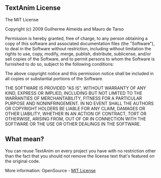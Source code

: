 ## TextAnim License ##

The MIT License

Copyright (c) 2009 Guilherme Almeida and Mauro de Tarso

Permission is hereby granted, free of charge, to any person obtaining a copy
of this software and associated documentation files (the "Software"), to deal
in the Software without restriction, including without limitation the rights
to use, copy, modify, merge, publish, distribute, sublicense, and/or sell
copies of the Software, and to permit persons to whom the Software is
furnished to do so, subject to the following conditions:

The above copyright notice and this permission notice shall be included in
all copies or substantial portions of the Software.

THE SOFTWARE IS PROVIDED "AS IS", WITHOUT WARRANTY OF ANY KIND, EXPRESS OR
IMPLIED, INCLUDING BUT NOT LIMITED TO THE WARRANTIES OF MERCHANTABILITY,
FITNESS FOR A PARTICULAR PURPOSE AND NONINFRINGEMENT. IN NO EVENT SHALL THE
AUTHORS OR COPYRIGHT HOLDERS BE LIABLE FOR ANY CLAIM, DAMAGES OR OTHER
LIABILITY, WHETHER IN AN ACTION OF CONTRACT, TORT OR OTHERWISE, ARISING FROM,
OUT OF OR IN CONNECTION WITH THE SOFTWARE OR THE USE OR OTHER DEALINGS IN
THE SOFTWARE.


## What mean? ##

You can reuse TextAnim on every project you have with no restriction other than the fact that you should not remove the license text that's featured on the original code.

More information: OpenSource - [MIT License](http://www.opensource.org/licenses/mit-license.php)